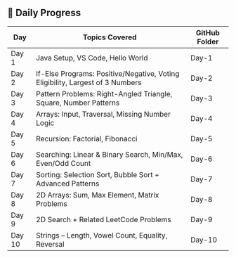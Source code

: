 ## 🚀 Daily Progress

| Day   | Topics Covered                                                                 | GitHub Folder |
|--------|--------------------------------------------------------------------------------|----------------|
| Day 1 | Java Setup, VS Code, Hello World                                               | Day-1          |
| Day 2 | If-Else Programs: Positive/Negative, Voting Eligibility, Largest of 3 Numbers  | Day-2          |
| Day 3 | Pattern Problems: Right-Angled Triangle, Square, Number Patterns               | Day-3          |
| Day 4 | Arrays: Input, Traversal, Missing Number Logic                                 | Day-4          |
| Day 5 | Recursion: Factorial, Fibonacci                                                | Day-5          |
| Day 6 | Searching: Linear & Binary Search, Min/Max, Even/Odd Count                     | Day-6          |
| Day 7 | Sorting: Selection Sort, Bubble Sort + Advanced Patterns                       | Day-7          |
| Day 8 | 2D Arrays: Sum, Max Element, Matrix Problems                                   | Day-8          |
| Day 9 | 2D Search + Related LeetCode Problems                                          | Day-9          |
| Day 10| Strings – Length, Vowel Count, Equality, Reversal                              | Day-10         |
